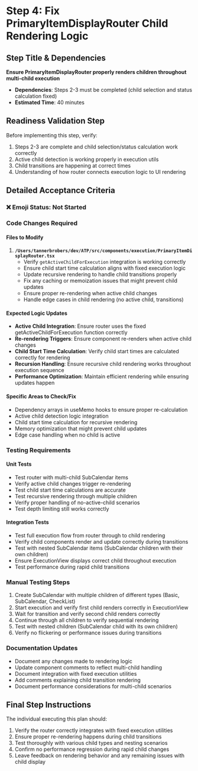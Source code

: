 # Step 4: Fix PrimaryItemDisplayRouter Child Rendering Logic

## Step Title & Dependencies
**Ensure PrimaryItemDisplayRouter properly renders children throughout multi-child execution**
- **Dependencies**: Steps 2-3 must be completed (child selection and status calculation fixed)
- **Estimated Time**: 40 minutes

## Readiness Validation Step
Before implementing this step, verify:
1. Steps 2-3 are complete and child selection/status calculation work correctly
2. Active child detection is working properly in execution utils
3. Child transitions are happening at correct times
4. Understanding of how router connects execution logic to UI rendering

## Detailed Acceptance Criteria

### ❌ Emoji Status: Not Started

### Code Changes Required
#### Files to Modify
1. **`/Users/tannerbrobers/dev/ATP/src/components/execution/PrimaryItemDisplayRouter.tsx`**
   - Verify `getActiveChildForExecution` integration is working correctly
   - Ensure child start time calculation aligns with fixed execution logic
   - Update recursive rendering to handle child transitions properly
   - Fix any caching or memoization issues that might prevent child updates
   - Ensure proper re-rendering when active child changes
   - Handle edge cases in child rendering (no active child, transitions)

#### Expected Logic Updates
- **Active Child Integration**: Ensure router uses the fixed getActiveChildForExecution function correctly
- **Re-rendering Triggers**: Ensure component re-renders when active child changes
- **Child Start Time Calculation**: Verify child start times are calculated correctly for rendering
- **Recursion Handling**: Ensure recursive child rendering works throughout execution sequence
- **Performance Optimization**: Maintain efficient rendering while ensuring updates happen

#### Specific Areas to Check/Fix
- Dependency arrays in useMemo hooks to ensure proper re-calculation
- Active child detection logic integration
- Child start time calculation for recursive rendering
- Memory optimization that might prevent child updates
- Edge case handling when no child is active

### Testing Requirements
#### Unit Tests
- Test router with multi-child SubCalendar items
- Verify active child changes trigger re-rendering
- Test child start time calculations are accurate
- Test recursive rendering through multiple children
- Verify proper handling of no-active-child scenarios
- Test depth limiting still works correctly

#### Integration Tests
- Test full execution flow from router through to child rendering
- Verify child components render and update correctly during transitions
- Test with nested SubCalendar items (SubCalendar children with their own children)
- Ensure ExecutionView displays correct child throughout execution
- Test performance during rapid child transitions

### Manual Testing Steps
1. Create SubCalendar with multiple children of different types (Basic, SubCalendar, CheckList)
2. Start execution and verify first child renders correctly in ExecutionView
3. Wait for transition and verify second child renders correctly
4. Continue through all children to verify sequential rendering
5. Test with nested children (SubCalendar child with its own children)
6. Verify no flickering or performance issues during transitions

### Documentation Updates
- Document any changes made to rendering logic
- Update component comments to reflect multi-child handling
- Document integration with fixed execution utilities
- Add comments explaining child transition rendering
- Document performance considerations for multi-child scenarios

## Final Step Instructions
The individual executing this plan should:
1. Verify the router correctly integrates with fixed execution utilities
2. Ensure proper re-rendering happens during child transitions
3. Test thoroughly with various child types and nesting scenarios
4. Confirm no performance regression during rapid child changes
5. Leave feedback on rendering behavior and any remaining issues with child display
